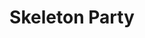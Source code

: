 ---
collection_archive: false
collection_awards: []
collection_category:
  - Kids
  - Award Winning
  - Exhibited Works 
  - Studio
  - Stock
  - Advertising
  - Editorial
  - Science
  - Tech
  - Reportage
  - Travel
  - Color
  - Workplace
  - Lifestyle
  - Conceptual
  - Humor
  - Advertising
  - Reportage
  - Black and White
  - Sports + Athletes
  - Portraits
collection_content: 
collection_cover: https://d1sf55qlb7p6hz.cloudfront.net/skeleton-8.jpg
collection_cover_mobile: https://d1sf55qlb7p6hz.cloudfront.net/vertical_covers-40.jpg
collection_description: 
collection_description_alignment: center
collection_exhibition: []
collection_filter: Commissioned + Stock
collection_hidden: false
collection_meta: A Portfolio of Work Made with Skeleton Crews
collection_meta_2: See Image Captions For Crew Size
collection_press: []
collection_preview:
  - https://d1sf55qlb7p6hz.cloudfront.net/skeleton_covers-1.jpg
  - https://d1sf55qlb7p6hz.cloudfront.net/skeleton_covers-2.jpg
  - https://d1sf55qlb7p6hz.cloudfront.net/skeleton_covers-3.jpg
  - https://d1sf55qlb7p6hz.cloudfront.net/skeleton_covers-4.jpg
cover_image: 
date: 
hide_footer: true 
logo: 
navigation_theme: white
px_extra: true
slug: skeleton-party
theme_color: "#A3F4A7"
title: Skeleton Party
collection_blocks:
  - _bookshop_name: collections/media-row-start
    row_alignment: between
  - _bookshop_name: collections/media-element 
    caption: >-
      <p><strong>4.</strong> <em>Phoenix: A Dystopian Legoland That Tastes Like
      Candy</em></p>
    color: "#FF7B44"
    image:  https://d1sf55qlb7p6hz.cloudfront.net/skeleton-1.jpg
    margin_left: '5'
    margin_right: '0'
    margin_y: '100'
    width: '66'
  - _bookshop_name: collections/media-row
    row_alignment: between
  - _bookshop_name: collections/media-element 
    caption: >-
      <p><strong>3.</strong> <em>Phoenix: A Dystopian Legoland That Tastes Like
      Candy</em></p>
    color: "#A8D4E5"
    image:  https://d1sf55qlb7p6hz.cloudfront.net/skeleton-2.jpg
    margin_left: '55'
    margin_right: '0'
    margin_y: '100'
    width: '40'
  - _bookshop_name: collections/media-row
    row_alignment: between
  - _bookshop_name: collections/media-element 
    caption: >-
      <p><strong>3.</strong> <em>Phoenix: A Dystopian Legoland That Tastes Like
      Candy</em></p>
    color: "#FCEAA9"
    image:  https://d1sf55qlb7p6hz.cloudfront.net/skeleton-3.jpg
    margin_left: '5'
    margin_right: '0'
    margin_y: '700'
    width: '30'
  - _bookshop_name: collections/media-element 
    caption: >-
      <p><strong>4.</strong> <em>Phoenix: A Dystopian Legoland That Tastes Like
      Candy</em></p>
    color: "#A2E1DE"
    image:  https://d1sf55qlb7p6hz.cloudfront.net/skeleton-4.jpg
    margin_left: '0'
    margin_right: '30'
    margin_y: '100'
    width: '30'
  - _bookshop_name: collections/media-row
    row_alignment: between
  - _bookshop_name: collections/media-element 
    caption: >-
      <p><strong>4.</strong> <em>Phoenix: A Dystopian Legoland That Tastes Like
      Candy</em></p>
    color: "#D6E1E7"
    image:  https://d1sf55qlb7p6hz.cloudfront.net/skeleton-5.jpg
    margin_left: '20'
    margin_right: '0'
    margin_y: '100'
    width: '45'
  - _bookshop_name: collections/media-row
    row_alignment: between
  - _bookshop_name: collections/media-element 
    caption: >-
      <p><strong>1.</strong> <em>Christmas In America: Happy Birthday,
      Jesus</em></p>
    color: "#FCEAE4"
    image:  https://d1sf55qlb7p6hz.cloudfront.net/skeleton-7.jpg
    margin_left: '0'
    margin_right: '0'
    margin_y: '100'
    width: '55'
  - _bookshop_name: collections/media-element 
    caption: >-
      <p><strong>1.</strong> <em>A Vanishing American Folklore</em></p>
    color: "#E4F1F4"
    image:  https://d1sf55qlb7p6hz.cloudfront.net/skeleton-6.jpg
    margin_left: '0'
    margin_right: '10'
    margin_y: '600'
    width: '30'
  - _bookshop_name: collections/media-row
    row_alignment: between
  - _bookshop_name: collections/media-element 
    caption: >-
      <p><strong>2.</strong> <em>Time: Vaccine Battlegrounds </em></p>
    color: "#FFD0C6"
    image:  https://d1sf55qlb7p6hz.cloudfront.net/skeleton-9.jpg
    margin_left: '50'
    margin_y: '100'
    width: '30'
  - _bookshop_name: collections/media-row
    row_alignment: between
  - _bookshop_name: collections/media-element 
    caption: >-
      <p><strong>2.</strong> <em>Phoenix: A Dystopian Legoland That Tastes Like
      Candy</em></p>
    color: "#F3E9BA"
    image:  https://d1sf55qlb7p6hz.cloudfront.net/skeleton-8.jpg
    margin_left: '5'
    margin_right: '0'
    margin_y: '100'
    width: '60'
  - _bookshop_name: collections/media-element 
    caption: >-
      <p><strong>2.</strong> The <em>Wall Street Journal: Apollo 11 50th
      Anniversary </em></p>
    color: "#E2F3F2"
    image:  https://d1sf55qlb7p6hz.cloudfront.net/skeleton-10.jpg
    margin_left: '0'
    margin_right: '10'
    margin_y: '400'
    width: '20'
  - _bookshop_name: collections/media-row
    row_alignment: between
  - _bookshop_name: collections/media-element 
    caption: >-
      <strong>1.</strong> <em>A Vanishing American Folklore</em></p>
    color: "#DAECB9"
    image:  https://d1sf55qlb7p6hz.cloudfront.net/skeleton-11.jpg
    margin_left: '10'
    margin_y: '400'
    width: '33'
  - _bookshop_name: collections/media-element 
    caption: >-
      <p><strong>4.</strong> <em>Phoenix: A Dystopian Legoland That Tastes Like
      Candy</em></p>
    color: "#F0EBF3"
    image:  https://d1sf55qlb7p6hz.cloudfront.net/skeleton-12.jpg
    margin_left: '0'
    margin_right: '5'
    margin_y: '100'
    width: '40'
  - _bookshop_name: collections/media-row
    row_alignment: between
  - _bookshop_name: collections/media-element 
    caption: >-
      <p><strong>2.</strong> <em>Wired: The Internet Giant That Went Too
      Far</em></p>
    color: "#DBE9EC"
    image:  https://d1sf55qlb7p6hz.cloudfront.net/skeleton-13.jpg
    margin_left: '25'
    margin_right: '0'
    margin_y: '100'
    width: '50'
  - _bookshop_name: collections/media-row
    row_alignment: between
  - _bookshop_name: collections/media-row
    row_alignment: between
  - _bookshop_name: collections/media-element 
    caption: >-
      <p><strong>2. </strong><em>Condor Airlines: The Star Geezers</em></p>
    color: "#F6D4C8"
    image: https://d1sf55qlb7p6hz.cloudfront.net/skeleton-15.jpg
    margin_left: '5'
    margin_right: '0'
    margin_y: '400'
    width: '45'
  - _bookshop_name: collections/media-element 
    caption: >-
      <p><strong>2.</strong> <em>Time: Vaccine Battlegrounds</em></p>
    color: "#FFEC96"
    image:  https://d1sf55qlb7p6hz.cloudfront.net/skeleton-14.jpg
    margin_left: '0'
    margin_right: '10'
    margin_y: '100'
    width: '30'
  - _bookshop_name: collections/media-row
    row_alignment: between
  - _bookshop_name: collections/media-element 
    caption: >-
      <p><strong>2.</strong> <em>Society Magazine: Stalking A Serial
      Killer</em></p>
    color: "#BFD2F4"
    image:  https://d1sf55qlb7p6hz.cloudfront.net/skeleton-16.jpg
    margin_left: '0'
    margin_y: '100'
    width: '60'
  - _bookshop_name: collections/media-element 
    caption: >-
      <p><strong>5.</strong> <em>Nike Running's Fred Kerley</em></p>
    color: "#FADEE0"
    image:  https://d1sf55qlb7p6hz.cloudfront.net/skeleton-17.jpg
    margin_left: '0'
    margin_right: '5'
    margin_y: '700'
    width: '33'
  - _bookshop_name: collections/media-row
    row_alignment: between
  - _bookshop_name: collections/media-element 
    caption: >-
      <p><strong>5.</strong> <em>Hearst Italia: Gioa</em></p>
    color: "#FFF4D0"
    image:  https://d1sf55qlb7p6hz.cloudfront.net/skeleton-18.jpg
    margin_left: '45'
    margin_right: '0'
    margin_y: '100'
    width: '30'
  - _bookshop_name: collections/media-row
    row_alignment: between
  - _bookshop_name: collections/media-element 
    caption: >-
      <p><strong>4.</strong> <em>Phoenix: A Dystopian Legoland That Tastes Like
      Candy</em></p>
    color: "#D4E7F8"
    image: https://d1sf55qlb7p6hz.cloudfront.net/skeleton-19.jpg
    margin_left: '5'
    margin_right: '0'
    margin_y: '100'
    width: '55'
  - _bookshop_name: collections/media-element 
    caption: >-
      <p><strong>4.</strong> <em>Phoenix: A Dystopian Legoland That Tastes Like
      Candy</em></p>
    color: "#FEB07B"
    image:  https://d1sf55qlb7p6hz.cloudfront.net/skeleton-20.jpg
    margin_left: '0'
    margin_right: '0'
    margin_y: '700'
    width: '33'
  - _bookshop_name: collections/media-row
    row_alignment: between
  - _bookshop_name: collections/media-element 
    caption: >-
      <strong>1.</strong> <em>The Class of 99 Turns 30</em></p>
    color: "#D0ECE8"
    image: https://d1sf55qlb7p6hz.cloudfront.net/skeleton-21.jpg
    margin_left: '10'
    margin_y: '300'
    width: '25'
  - _bookshop_name: collections/media-element 
    caption: >-
      <strong>5.</strong> <em>Makenzie Gossage</em></p>
    color: "#EAB7C1"
    image:  https://d1sf55qlb7p6hz.cloudfront.net/skeleton-22.jpg
    margin_left: '0'
    margin_right: '10'
    margin_y: '100'
    width: '50'
  - _bookshop_name: collections/media-row
    row_alignment: between
  - _bookshop_name: collections/media-element 
    caption: >-
      <p><strong>5.</strong> <em>Adidas Golf: Dustin Johnson</em></p>
    color: "#CACACA"
    image:  https://d1sf55qlb7p6hz.cloudfront.net/skeleton-23.jpg
    margin_left: '15'
    margin_y: '300'
    width: '50'
  - _bookshop_name: collections/media-element 
    caption: >-
      <strong>3.</strong> <em>Sounds of Cement</em></p>
    color: "#0A0A0A"
    image:  https://d1sf55qlb7p6hz.cloudfront.net/skeleton-24.jpg
    margin_left: '0'
    margin_right: '0'
    margin_y: '100'
    width: '30'
  - _bookshop_name: collections/media-row
    row_alignment: between
  - _bookshop_name: collections/media-element 
    caption: >-
      <strong>2.</strong> <em>Autobiography of a Contact Sport</em></p>
    color: "#E7E7ED"
    image:  https://d1sf55qlb7p6hz.cloudfront.net/skeleton-25.jpg
    margin_left: '5'
    margin_y: '200'
    width: '40'
  - _bookshop_name: collections/media-element 
    caption: >-
      <strong>2.</strong> <em>Autobiography of a Contact Sport</em></p>
    color: "#FAC7D5"
    image:  https://d1sf55qlb7p6hz.cloudfront.net/skeleton-26.jpg
    margin_left: '0'
    margin_right: '0'
    margin_y: '600'
    width: '50'
  - _bookshop_name: collections/media-row
    row_alignment: between
  - _bookshop_name: collections/media-element 
    caption: >-
      <strong>1. </strong><em>A Vanishing American Folklore</em></p>
    color: "#F6E7DF"
    image:  https://d1sf55qlb7p6hz.cloudfront.net/skeleton-27.jpg
    margin_left: '25'
    margin_right: '0'
    margin_y: '200'
    width: '50'
  - _bookshop_name: collections/media-row
    row_alignment: between
  - _bookshop_name: collections/media-element 
    caption: >-
      <p><strong>2.</strong> <em>Amtrak the National: Palm Springs to Yuma On
      the Sunset Limited</em></p>
    color: "#CBECDE"
    image:  https://d1sf55qlb7p6hz.cloudfront.net/skeleton-28.jpg
    margin_left: '5'
    margin_right: '0'
    margin_y: '300'
    width: '30'
  - _bookshop_name: collections/media-element 
    caption: >-
      <strong>1.</strong> <em>A Vanishing American Folklore</em></p>
    color: "#E6EBEE"
    image:  https://d1sf55qlb7p6hz.cloudfront.net/skeleton-29.jpg
    margin_left: '0'
    margin_y: '100'
    width: '55'
  - _bookshop_name: collections/media-row
    row_alignment: between
  - _bookshop_name: collections/media-element 
    caption: >-
      <strong>1.</strong> <em>Autobiography of a Contact Sport</em></p>
    color: "#E0E0E0"
    image:  https://d1sf55qlb7p6hz.cloudfront.net/skeleton-30.jpg
    margin_left: '15'
    margin_y: '500'
    width: '33'
  - _bookshop_name: collections/media-element 
    caption: >-
      <p><strong>2. </strong><em>Phoenix Home &amp; Garden: Unbridled
      Spirit</em></p>
    color: "#E3DCED"
    image:  https://d1sf55qlb7p6hz.cloudfront.net/skeleton-31.jpg
    margin_left: '0'
    margin_right: '5'
    margin_y: '100'
    width: '40'
  - _bookshop_name: collections/media-row
    row_alignment: between
  - _bookshop_name: collections/media-element 
    caption: >-
      <p><strong>2.<em> </em></strong><em>Time: Grand Canyon 100th
      Anniversary</em> </p>
    color: "#F7E3D4"
    image:  https://d1sf55qlb7p6hz.cloudfront.net/skeleton-32.jpg
    margin_left: '25'
    margin_y: '100'
    width: '60'
  - _bookshop_name: collections/media-row
    row_alignment: between
  - _bookshop_name: collections/media-element 
    caption: >-
      <strong>4.</strong> <em>E* Trade for Mullen Lowe Boston</em></p>
    color: "#E7EEF1"
    image:  https://d1sf55qlb7p6hz.cloudfront.net/skeleton-34.jpg
    margin_left: '15'
    margin_y: '400'
    width: '25'
  - _bookshop_name: collections/media-element 
    caption: >-
      <strong>4.</strong> <em>E* Trade for Mullen Lowe Boston</em></p>
    color: "#F4D0B9"
    image:  https://d1sf55qlb7p6hz.cloudfront.net/skeleton-33.jpg
    margin_left: '0'
    margin_right: '0'
    margin_y: '200'
    width: '50'
  - _bookshop_name: collections/media-row
    row_alignment: between
  - _bookshop_name: collections/media-element 
    caption: >-
      <p><strong>3.</strong> <em>Jerry Hall's Sad Instagram</em></p><p></p>
    color: "#F1E0DA"
    image:  https://d1sf55qlb7p6hz.cloudfront.net/skeleton-35.jpg
    margin_left: '25'
    margin_right: '0'
    margin_y: '100'
    width: '33'
  - _bookshop_name: collections/media-element
    align_y: start
    caption: >-
      <strong>4.</strong> <em>Eric Stonestreet AT&amp;T for BBDO</em></p>
    image: https://d1sf55qlb7p6hz.cloudfront.net/skeleton-57.jpg
    margin_left: '0'
    margin_right: '10'
    margin_y: '300'
    width: '25'
  - _bookshop_name: collections/media-row
    row_alignment: between
  - _bookshop_name: collections/media-element 
    caption: >-
      <p><strong>2. </strong><em>Wired: The Hard-Luck Texas Town That Bet on
      Bitcoin and Lost</em></p>
    color: "#EFE5BF"
    image:  https://d1sf55qlb7p6hz.cloudfront.net/skeleton-36.jpg
    margin_left: '45'
    margin_right: '0'
    margin_y: '100'
    width: '40'
  - _bookshop_name: collections/media-row
    row_alignment: between
  - _bookshop_name: collections/media-element 
    caption: >-
      <p><strong>2. </strong><em>Wired: The Hard-Luck Texas Town That Bet on
      Bitcoin and Lost</em></p>
    color: "#EFC29D"
    image:  https://d1sf55qlb7p6hz.cloudfront.net/skeleton-37.jpg
    margin_left: '25'
    margin_y: '100'
    width: '55'
  - _bookshop_name: collections/media-row
    row_alignment: between
  - _bookshop_name: collections/media-element 
    caption: >-
      <p><strong>3. </strong><em>Wired: The Internet Giant That Went Too
      Far</em></p>
    color: "#0C0C0D"
    image:  https://d1sf55qlb7p6hz.cloudfront.net/skeleton-38.jpg
    margin_left: '20'
    margin_right: '0'
    margin_y: '600'
    width: '30'
  - _bookshop_name: collections/media-element 
    caption: >-
      <p><strong>2. </strong><em>Amtrak The National: Ted Turner is on a Mission
      to Save Everything</em></p>
    color: "#C7D5CF"
    image:  https://d1sf55qlb7p6hz.cloudfront.net/skeleton-40.jpg
    margin_left: '0'
    margin_right: '0'
    margin_y: '100'
    width: '40'
  - _bookshop_name: collections/media-row
    row_alignment: between
  - _bookshop_name: collections/media-element 
    caption: >-
      <strong>2. </strong><em>Outside: Rob Krar Running in the Dark </em></p>
    color: "#FA9176"
    image:  https://d1sf55qlb7p6hz.cloudfront.net/skeleton-41.jpg
    margin_left: '0'
    margin_right: '0'
    margin_y: '100'
    width: '40'
  - _bookshop_name: collections/media-element 
    caption: >-
      <strong>1. </strong><em>Starting Over: Will Move for Work</em></p>
    color: "#CDECEE"
    image:  https://d1sf55qlb7p6hz.cloudfront.net/skeleton-42.jpg
    margin_left: '0'
    margin_right: '15'
    margin_y: '600'
    width: '33'
  - _bookshop_name: collections/media-row
    row_alignment: between
  - _bookshop_name: collections/media-element 
    caption: >-
      <p><strong>4. </strong><em>Phoenix: A Dystopian Legoland That Tastes Like
      Candy</em></p>
    color: "#FFCA8D"
    image:  https://d1sf55qlb7p6hz.cloudfront.net/skeleton-43.jpg
    margin_left: '30'
    margin_right: '0'
    margin_y: '200'
    width: '30'
  - _bookshop_name: collections/media-row
    row_alignment: between
  - _bookshop_name: collections/media-element 
    caption: >-
      <p><strong>2. </strong><em>Christmas In America: Happy Birthday,
      Jesus</em></p>
    color: "#DBDBDD"
    image:  https://d1sf55qlb7p6hz.cloudfront.net/skeleton-44.jpg
    margin_left: '10'
    margin_y: '200'
    width: '30'
  - _bookshop_name: collections/media-element 
    caption: >-
      <p><strong>2. </strong><em>Christmas In America: Happy Birthday,
      Jesus</em></p>
    color: "#C0EDE1"
    image:  https://d1sf55qlb7p6hz.cloudfront.net/skeleton-45.jpg
    margin_left: '0'
    margin_right: '5'
    margin_y: '500'
    width: '50'
  - _bookshop_name: collections/media-row
    row_alignment: between
  - _bookshop_name: collections/media-element 
    caption: >-
      <p><strong>3. </strong><em>Phoenix: A Dystopian Legoland That Tastes Like
      Candy</em></p>
    color: "#D4DEE8"
    image: https://d1sf55qlb7p6hz.cloudfront.net/skeleton-47.jpg
    margin_left: '15'
    margin_right: '0'
    margin_y: '700'
    width: '45'
  - _bookshop_name: collections/media-element 
    caption: >-
      <p><strong>3. </strong><em>Phoenix: A Dystopian Legoland That Tastes Like
      Candy</em></p>
    color: "#DFDADA"
    image:  https://d1sf55qlb7p6hz.cloudfront.net/skeleton-46.jpg
    margin_left: '0'
    margin_y: '100'
    width: '30'
  - _bookshop_name: collections/media-row
    row_alignment: between
  - _bookshop_name: collections/media-element 
    caption: >-
      <strong>2. </strong><em>Time: Grand Canyon 100th Anniversary </em></p>
    color: "#A88568"
    image: https://d1sf55qlb7p6hz.cloudfront.net/skeleton-48.jpg
    margin_left: '5'
    margin_y: '100'
    width: '30'
  - _bookshop_name: collections/media-row
    row_alignment: between
  - _bookshop_name: collections/media-element 
    caption: >-
      <p><strong>1. </strong><em>Amtrak the National: On the Southwest
      Chief</em></p>
    color: "#B5907E"
    image:  https://d1sf55qlb7p6hz.cloudfront.net/skeleton-49.jpg
    margin_left: '25'
    margin_right: '0'
    margin_y: '100'
    width: '55'
  - _bookshop_name: collections/media-row
    row_alignment: between
  - _bookshop_name: collections/media-element 
    caption: >-
      <p><strong>3. </strong><em>ESPN: UFC 246: The Painful Stories Behind
      Cowboy Cerrone's Injuries </em></p>
    color: "#111114"
    image:  https://d1sf55qlb7p6hz.cloudfront.net/skeleton-51.jpg
    margin_left: '50'
    margin_right: '0'
    margin_y: '100'
    width: '50'
  - _bookshop_name: collections/media-row
    row_alignment: between
  - _bookshop_name: collections/media-element 
    caption: >-
      <strong>5. </strong><em>Makenzie Gossage</em></p>
    color: "#F2D7B7"
    image:  https://d1sf55qlb7p6hz.cloudfront.net/skeleton-52.jpg
    margin_left: '15'
    margin_y: '100'
    width: '40'
  - _bookshop_name: collections/media-element 
    caption: >-
      <strong>4.</strong> <em>Crazy Explosive Primeknit </em></p>
    color: "#030303"
    image:  https://d1sf55qlb7p6hz.cloudfront.net/skeleton-53.jpg
    margin_left: '0'
    margin_right: '10'
    margin_y: '300'
    width: '25'
  - _bookshop_name: collections/media-row
    row_alignment: between
  - _bookshop_name: collections/media-element 
    caption: >-
      <strong>3. </strong><em>Sounds of Cement</em></p>
    color: "#C0C0C0"
    image:  https://d1sf55qlb7p6hz.cloudfront.net/skeleton-54.jpg
    margin_left: '5'
    margin_y: '100'
    width: '30'
  - _bookshop_name: collections/media-element 
    caption: >-
      <strong>5. </strong><em>Adidas Golf: Xander Schaufelle</em></p>
    color: "#959595"
    image:  https://d1sf55qlb7p6hz.cloudfront.net/skeleton-55.jpg
    margin_left: '0'
    margin_right: '5'
    margin_y: '400'
    width: '55'
  - _bookshop_name: collections/media-row
    row_alignment: between
  - _bookshop_name: collections/media-element 
    caption: >-
      <strong>3. </strong><em>Sounds of Cement</em></p>
    color: "#454545"
    image:  https://d1sf55qlb7p6hz.cloudfront.net/skeleton-56.jpg
    margin_left: '50'
    margin_y: '100'
    width: '40'
  - _bookshop_name: collections/media-row-end
---